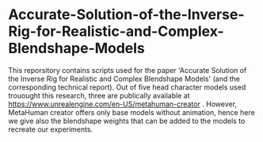 # Accurate-Solution-of-the-Inverse-Rig-for-Realistic-and-Complex-Blendshape-Models


This reporsitory contains scripts used for the paper 'Accurate Solution of the Inverse Rig for Realistic and Complex Blendshape Models' (and the corresponding technical report).
Out of five head character models used trouought this research, three are publically available at https://www.unrealengine.com/en-US/metahuman-creator . However, MetaHuman creator offers only base models without animation, hence here we give also the blendshape weights that can be added to the models to recreate our experiments.
